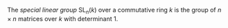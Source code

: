 The *special linear group* $\mathop{\mathrm{SL}}_n(k)$ over a commutative ring $k$ is the group of $n\times n$ matrices over $k$ with determinant 1.
